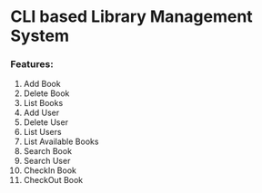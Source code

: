 # CLI based Library Management System

### Features:
1. Add Book
2. Delete Book
3. List Books
4. Add User
5. Delete User
6. List Users
7. List Available Books
8. Search Book
9. Search User
10. CheckIn Book
11. CheckOut Book
